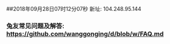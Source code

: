 ##2018年09月28日07时12分07秒 新址: 104.248.95.144
### 兔友常见问题及解答: https://github.com/wanggonging/d/blob/w/FAQ.md
